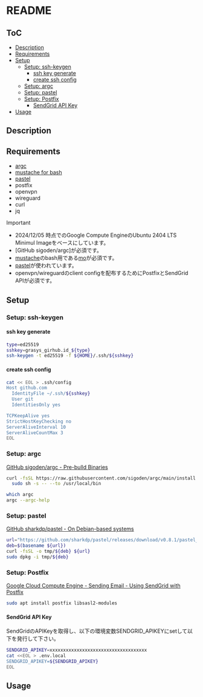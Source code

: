 # README

## ToC

<!-- mtoc-start -->

- [Description](#description)
- [Requirements](#requirements)
- [Setup](#setup)
  - [Setup: ssh-keygen](#setup-ssh-keygen)
    - [ssh key generate](#ssh-key-generate)
    - [create ssh config](#create-ssh-config)
  - [Setup: argc](#setup-argc)
  - [Setup: pastel](#setup-pastel)
  - [Setup: Postfix](#setup-postfix)
    - [SendGrid API Key](#sendgrid-api-key)
- [Usage](#usage)

<!-- mtoc-end -->

## Description

## Requirements

- [argc](https://github.com/sigoden/argc)
- [mustache for bash](https://github.com/tests-always-included/mo)
- [pastel](https://github.com/sharkdp/pastel)
- postfix
- openvpn
- wireguard
- curl
- jq

> [!IMPORTANT]
>
> - 2024/12/05 時点でのGoogle Compute EngineのUbuntu 2404 LTS Minimul Imageをベースにしています。
> - [GitHub sigoden/argc]が必須です。
> - [mustache](https://mustache.github.io/)のbash用である[mo](https://github.com/tests-always-included/mo)が必須です。
> - [pastel](https://github.com/sharkdp/pastel)が使われています。
> - openvpn/wireguardのclient configを配布するためにPostfixとSendGrid APIが必須です。

## Setup

### Setup: ssh-keygen

#### ssh key generate

```bash
type=ed25519
sshkey=grasys_girhub.id_${type}
ssh-keygen -t ed25519 -f ${HOME}/.ssh/${sshkey}
```

#### create ssh config

```bash
cat << EOL > .ssh/config
Host github.com
  IdentityFile ~/.ssh/${sshkey}
  User git
  IdentitiesOnly yes

TCPKeepAlive yes
StrictHostKeyChecking no
ServerAliveInterval 10
ServerAliveCountMax 3
EOL
```

### Setup: argc

[GitHub sigoden/argc - Pre-bulld Binaries](https://github.com/sigoden/argc?tab=readme-ov-file#pre-built-binaries)

```bash
curl -fsSL https://raw.githubusercontent.com/sigoden/argc/main/install.sh | \
  sudo sh -s -- --to /usr/local/bin
```

```bash
which argc
argc --argc-help
```

### Setup: pastel

[GitHub sharkdp/pastel - On Debian-based systems](https://github.com/sharkdp/pastel?tab=readme-ov-file#on-debian-based-systems)

```bash
url="https://github.com/sharkdp/pastel/releases/download/v0.8.1/pastel_0.8.1_amd64.deb"
deb=$(basename ${url})
curl -fsSL -o tmp/${deb} ${url}
sudo dpkg -i tmp/${deb}
```

### Setup: Postfix

[Google Cloud Compute Engine - Sending Email - Using SendGrid with Postfix](https://cloud.google.com/compute/docs/tutorials/sending-mail/using-sendgrid?hl=ja)

```bash
sudo apt install postfix libsasl2-modules
```

#### SendGrid API Key

SendGridのAPIKeyを取得し、以下の環境変数SENDGRID_APIKEYにsetして以下を発行して下さい。

```bash
SENDGRID_APIKEY=xxxxxxxxxxxxxxxxxxxxxxxxxxxxxxxxxxxx
cat <<EOL > .env.local
SENDGRID_APIKEY=${SENDGRID_APIKEY}
EOL
```

## Usage
